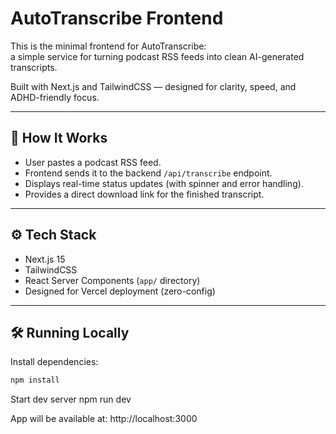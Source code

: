 # AutoTranscribe Frontend

This is the minimal frontend for AutoTranscribe:  
a simple service for turning podcast RSS feeds into clean AI-generated transcripts.

Built with Next.js and TailwindCSS — designed for clarity, speed, and ADHD-friendly focus.

---

## 🚀 How It Works

- User pastes a podcast RSS feed.
- Frontend sends it to the backend `/api/transcribe` endpoint.
- Displays real-time status updates (with spinner and error handling).
- Provides a direct download link for the finished transcript.

---

## ⚙️ Tech Stack

- Next.js 15
- TailwindCSS
- React Server Components (`app/` directory)
- Designed for Vercel deployment (zero-config)

---

## 🛠️ Running Locally

Install dependencies:

```bash
npm install
```

Start dev server
npm run dev

App will be available at:
http://localhost:3000
